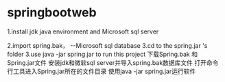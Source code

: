 # springbootweb
1.install jdk java environment and Microsoft sql server 

2.import spring.bak， --Microsoft sql database 
3.cd to the spring.jar  's folder
3.use java -jar spring.jar to run this project
下载Spring.bak 和Spring.jar文件
安装jdk和微软sql server并导入spring.bak数据库文件
打开命令行工具进入Spring.jar所在的文件目录
使用java -jar spring.jar运行软件


